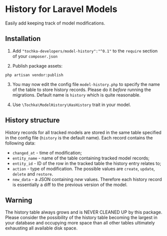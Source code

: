 # History for Laravel Models

Easily add keeping track of model modifications.

## Installation

1. Add `"tochka-developers/model-history":"^0.1"` to the `require` section 
   of your `composer.json`

2. Publish package assets:
```shell
php artisan vendor:publish 
``` 
3. You may now edit the config file `model-history.php` to specify 
   the name of the table to store history records. Please do it _before_ 
   running the migrations. Default name is `history` which is quite reasonable.

4. Use `\Tochka\ModelHistory\HasHistory` trait in your model.

## History structure

History records for all tracked models are stored in the same table 
specified in the config file (`history` is the default name).
Each record contains the following data:
 - `changed_at` - time of modification;
 - `entity_name` - name of the table containing tracked model records;
 - `entity_id` - ID of the row in the tracked table the history entry relates to;
 - `action` - type of modification. The possible values are `create`, `update`, 
   `delete` and `restore`.
 - `new_data` - a JSON containing _new_ values. Therefore each history record is 
   essentially a diff to the previous version of the model.

## Warning

The history table always grows and is NEVER CLEANED UP by this package.
Please consider the possibility of the history table becoming the largest
in your database and occupying more space than all other tables
ultimately exhausting all available disk space.
